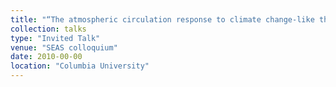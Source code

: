 ```yaml
---
title: "“The atmospheric circulation response to climate change-like thermal forcings in an idealized GCM”,"
collection: talks
type: "Invited Talk"
venue: "SEAS colloquium"
date: 2010-00-00
location: "Columbia University"
---
```


